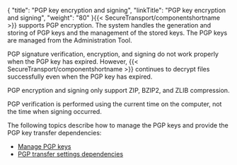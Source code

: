 {
    "title": "PGP key encryption and signing",
    "linkTitle": "PGP key encryption and signing",
    "weight": "80"
}{{< SecureTransport/componentshortname  >}} supports PGP encryption. The system handles the generation and storing of PGP keys and the management of the stored keys. The PGP keys are managed from the Administration Tool.

PGP signature verification, encryption, and signing do not work properly when the PGP key has expired. However, {{< SecureTransport/componentshortname  >}} continues to decrypt files successfully even when the PGP key has expired.

PGP encryption and signing only support ZIP, BZIP2, and ZLIB compression.

PGP verification is performed using the current time on the computer, not the time when signing occurred.

The following topics describe how to manage the PGP keys and provide the PGP key transfer dependencies:

-   <a href="t_st_pgpkey" class="MCXref xref">Manage PGP keys</a>
-   <a href="r_st_pgptransfersettingsdependencies" class="MCXref xref">PGP transfer settings dependencies</a>
